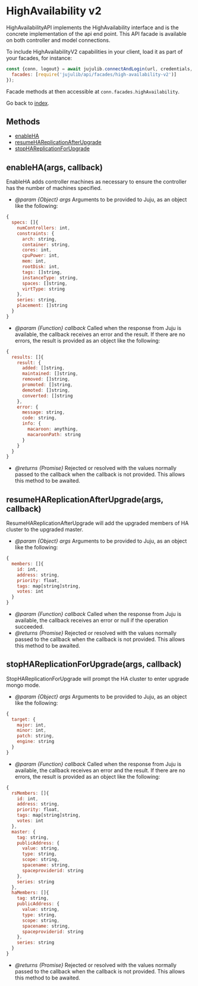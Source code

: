 <!---
NOTE: this file has been generated by the doc command in js-libjuju
on Fri 2018/11/16 13:11:58 UTC. Do not manually edit this file.
--->
# HighAvailability v2

HighAvailabilityAPI implements the HighAvailability interface and is the
  concrete implementation of the api end point.
This API facade is available on both controller and model connections.

To include HighAvailabilityV2 capabilities in your client, load it as
part of your facades, for instance:
```javascript
const {conn, logout} = await jujulib.connectAndLogin(url, credentials, {
  facades: [require('jujulib/api/facades/high-availability-v2')]
});
```
Facade methods at then accessible at `conn.facades.highAvailability`.

Go back to [index](index.md).

## Methods
- [enableHA](#enableHAargs-callback)
- [resumeHAReplicationAfterUpgrade](#resumeHAReplicationAfterUpgradeargs-callback)
- [stopHAReplicationForUpgrade](#stopHAReplicationForUpgradeargs-callback)

## enableHA(args, callback)
EnableHA adds controller machines as necessary to ensure the controller has
    the number of machines specified.

- *@param {Object} args* Arguments to be provided to Juju, as an object like
  the following:
```javascript
{
  specs: []{
    numControllers: int,
    constraints: {
      arch: string,
      container: string,
      cores: int,
      cpuPower: int,
      mem: int,
      rootDisk: int,
      tags: []string,
      instanceType: string,
      spaces: []string,
      virtType: string
    },
    series: string,
    placement: []string
  }
}
```
- *@param {Function} callback* Called when the response from Juju is available,
  the callback receives an error and the result. If there are no errors, the
  result is provided as an object like the following:
```javascript
{
  results: []{
    result: {
      added: []string,
      maintained: []string,
      removed: []string,
      promoted: []string,
      demoted: []string,
      converted: []string
    },
    error: {
      message: string,
      code: string,
      info: {
        macaroon: anything,
        macaroonPath: string
      }
    }
  }
}
```
- *@returns {Promise}* Rejected or resolved with the values normally passed to
  the callback when the callback is not provided.
  This allows this method to be awaited.

## resumeHAReplicationAfterUpgrade(args, callback)
ResumeHAReplicationAfterUpgrade will add the upgraded members of HA cluster
    to the upgraded master.

- *@param {Object} args* Arguments to be provided to Juju, as an object like
  the following:
```javascript
{
  members: []{
    id: int,
    address: string,
    priority: float,
    tags: map[string]string,
    votes: int
  }
}
```
- *@param {Function} callback* Called when the response from Juju is available,
  the callback receives an error or null if the operation succeeded.
- *@returns {Promise}* Rejected or resolved with the values normally passed to
  the callback when the callback is not provided.
  This allows this method to be awaited.

## stopHAReplicationForUpgrade(args, callback)
StopHAReplicationForUpgrade will prompt the HA cluster to enter upgrade
    mongo mode.

- *@param {Object} args* Arguments to be provided to Juju, as an object like
  the following:
```javascript
{
  target: {
    major: int,
    minor: int,
    patch: string,
    engine: string
  }
}
```
- *@param {Function} callback* Called when the response from Juju is available,
  the callback receives an error and the result. If there are no errors, the
  result is provided as an object like the following:
```javascript
{
  rsMembers: []{
    id: int,
    address: string,
    priority: float,
    tags: map[string]string,
    votes: int
  },
  master: {
    tag: string,
    publicAddress: {
      value: string,
      type: string,
      scope: string,
      spacename: string,
      spaceproviderid: string
    },
    series: string
  },
  haMembers: []{
    tag: string,
    publicAddress: {
      value: string,
      type: string,
      scope: string,
      spacename: string,
      spaceproviderid: string
    },
    series: string
  }
}
```
- *@returns {Promise}* Rejected or resolved with the values normally passed to
  the callback when the callback is not provided.
  This allows this method to be awaited.